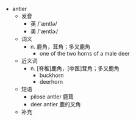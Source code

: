 - antler
  - 发音
    - 英 /'æntlə/
    - 美 /'æntlɚ/
  - 词义
    - n. 鹿角，茸角；多叉鹿角
      - one of the two horns of a male  deer 
  - 近义词
    - n. [脊椎]鹿角，[中医]茸角；多叉鹿角
      - buckhorn
      - deerhorn
  - 短语
    - pilose antler 鹿茸
    - deer antler 鹿的叉角
  - 补充